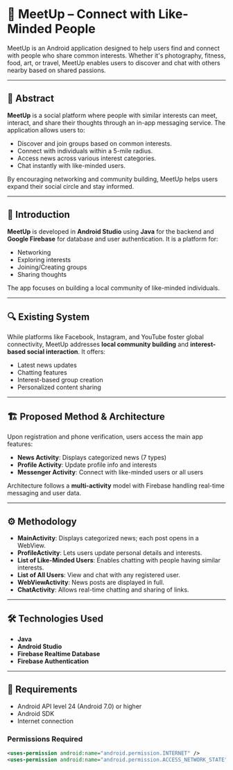 # 📱 MeetUp – Connect with Like-Minded People

MeetUp is an Android application designed to help users find and connect with people who share common interests. Whether it's photography, fitness, food, art, or travel, MeetUp enables users to discover and chat with others nearby based on shared passions.

---

## 📌 Abstract

**MeetUp** is a social platform where people with similar interests can meet, interact, and share their thoughts through an in-app messaging service. The application allows users to:

- Discover and join groups based on common interests.
- Connect with individuals within a 5-mile radius.
- Access news across various interest categories.
- Chat instantly with like-minded users.

By encouraging networking and community building, MeetUp helps users expand their social circle and stay informed.

---

## 🧩 Introduction

**MeetUp** is developed in **Android Studio** using **Java** for the backend and **Google Firebase** for database and user authentication. It is a platform for:

- Networking
- Exploring interests
- Joining/Creating groups
- Sharing thoughts

The app focuses on building a local community of like-minded individuals.

---

## 🔍 Existing System

While platforms like Facebook, Instagram, and YouTube foster global connectivity, MeetUp addresses **local community building** and **interest-based social interaction**. It offers:

- Latest news updates  
- Chatting features  
- Interest-based group creation  
- Personalized content sharing  

---

## 🏗️ Proposed Method & Architecture

Upon registration and phone verification, users access the main app features:

- **News Activity**: Displays categorized news (7 types)
- **Profile Activity**: Update profile info and interests
- **Messenger Activity**: Connect with like-minded users or all users

Architecture follows a **multi-activity** model with Firebase handling real-time messaging and user data.

---

## ⚙️ Methodology

- **MainActivity**: Displays categorized news; each post opens in a WebView.
- **ProfileActivity**: Lets users update personal details and interests.
- **List of Like-Minded Users**: Enables chatting with people having similar interests.
- **List of All Users**: View and chat with any registered user.
- **WebViewActivity**: News posts are displayed in full.
- **ChatActivity**: Allows real-time chatting and sharing of links.

---

## 🛠️ Technologies Used

- **Java**
- **Android Studio**
- **Firebase Realtime Database**
- **Firebase Authentication**

---

## 📱 Requirements

- Android API level 24 (Android 7.0) or higher  
- Android SDK  
- Internet connection  

### Permissions Required

```xml
<uses-permission android:name="android.permission.INTERNET" />
<uses-permission android:name="android.permission.ACCESS_NETWORK_STATE" />
